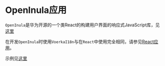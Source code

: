 # OpenInula应用<!-- {docsify-ignore-all} -->

`OpenInula`是华为开源的一个类React的构建用户界面的响应式JavaScript库，见[这里](https://openinula.net/)

在开发`OpenInula`时使用`VoerkaI18n`与在`React`中使用完全相同，请参见[React应用](/guide/integration/react)。

示例见[这里](https://github.com/zhangfisher/voerka-i18n/tree/master/examples/openinula)